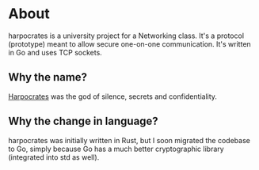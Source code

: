 # About
harpocrates is a university project for a Networking class.
It's a protocol (prototype) meant to allow secure one-on-one communication. It's written in Go and uses TCP sockets.

## Why the name?
[Harpocrates](https://en.wikipedia.org/wiki/Harpocrates) was the god of silence, secrets and confidentiality.

## Why the change in language?
harpocrates was initially written in Rust, but I soon migrated the codebase to Go, simply because Go has a much better cryptographic library (integrated into std as well).
